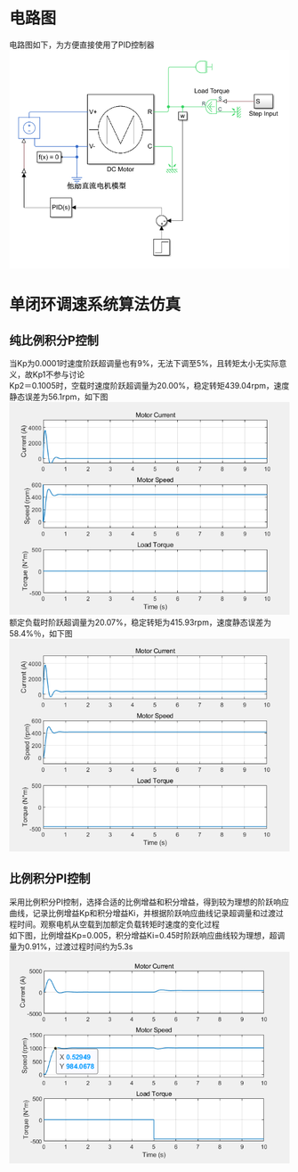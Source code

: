 # 电路图  
电路图如下，为方便直接使用了PID控制器  
![](./image/1.png)  
# 单闭环调速系统算法仿真  
## 纯比例积分P控制
当Kp为0.0001时速度阶跃超调量也有9%，无法下调至5%，且转矩太小无实际意义，故Kp1不参与讨论  
Kp2＝0.1005时，空载时速度阶跃超调量为20.00%，稳定转矩439.04rpm，速度静态误差为56.1rpm，如下图　　
![](./image/2.png)  
额定负载时阶跃超调量为20.07%，稳定转矩为415.93rpm，速度静态误差为58.4%％，如下图　　
![](./image/3.png)  	 
## 比例积分PI控制	
采用比例积分PI控制，选择合适的比例增益和积分增益，得到较为理想的阶跃响应曲线，记录比例增益Kp和积分增益Ki，并根据阶跃响应曲线记录超调量和过渡过程时间。观察电机从空载到加额定负载转矩时速度的变化过程  
如下图，比例增益Kp=0.005，积分增益Ki=0.45时阶跃响应曲线较为理想，超调量为0.91%，过渡过程时间约为5.3s
![](./image/4.png)    

